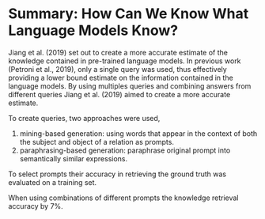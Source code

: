# Summary: How Can We Know What Language Models Know?

Jiang et al. (2019) set out to create a more accurate estimate of the knowledge contained in pre-trained language models. In previous work (Petroni et al., 2019),  only a single query was used, thus effectively providing a lower bound estimate on the information contained in the language models. By using multiples queries and combining answers from different queries Jiang et al. (2019) aimed to create a more accurate estimate.

To create queries, two approaches were used,
1. mining-based generation: using words that appear in the context of both the subject and object of a relation as prompts.
2. paraphrasing-based generation: paraphrase original prompt into semantically similar expressions.

To select prompts their accuracy in retrieving the ground truth was evaluated on a training set. 

When using combinations of different prompts the knowledge retrieval accuracy by $7\%$.